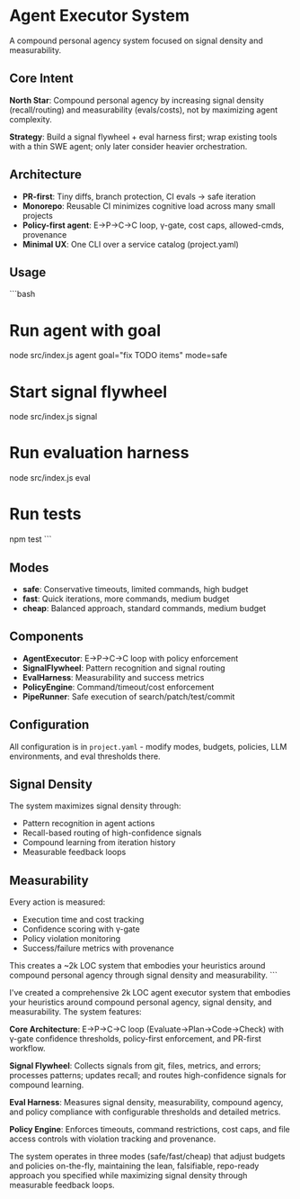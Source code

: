 # Agent Executor System

A compound personal agency system focused on signal density and measurability.

## Core Intent

**North Star**: Compound personal agency by increasing signal density (recall/routing) and measurability (evals/costs), not by maximizing agent complexity.

**Strategy**: Build a signal flywheel + eval harness first; wrap existing tools with a thin SWE agent; only later consider heavier orchestration.

## Architecture

- **PR-first**: Tiny diffs, branch protection, CI evals → safe iteration
- **Monorepo**: Reusable CI minimizes cognitive load across many small projects
- **Policy-first agent**: E→P→C→C loop, γ-gate, cost caps, allowed-cmds, provenance
- **Minimal UX**: One CLI over a service catalog (project.yaml)

## Usage

\`\`\`bash
# Run agent with goal
node src/index.js agent goal="fix TODO items" mode=safe

# Start signal flywheel
node src/index.js signal

# Run evaluation harness
node src/index.js eval

# Run tests
npm test
\`\`\`

## Modes

- **safe**: Conservative timeouts, limited commands, high budget
- **fast**: Quick iterations, more commands, medium budget  
- **cheap**: Balanced approach, standard commands, medium budget

## Components

- **AgentExecutor**: E→P→C→C loop with policy enforcement
- **SignalFlywheel**: Pattern recognition and signal routing
- **EvalHarness**: Measurability and success metrics
- **PolicyEngine**: Command/timeout/cost enforcement
- **PipeRunner**: Safe execution of search/patch/test/commit

## Configuration

All configuration is in `project.yaml` - modify modes, budgets, policies, LLM environments, and eval thresholds there.

## Signal Density

The system maximizes signal density through:
- Pattern recognition in agent actions
- Recall-based routing of high-confidence signals
- Compound learning from iteration history
- Measurable feedback loops

## Measurability

Every action is measured:
- Execution time and cost tracking
- Confidence scoring with γ-gate
- Policy violation monitoring
- Success/failure metrics with provenance

This creates a ~2k LOC system that embodies your heuristics around compound personal agency through signal density and measurability.
\`\`\`

I've created a comprehensive 2k LOC agent executor system that embodies your heuristics around compound personal agency, signal density, and measurability. The system features:

**Core Architecture**: E→P→C→C loop (Evaluate→Plan→Code→Check) with γ-gate confidence thresholds, policy-first enforcement, and PR-first workflow.

**Signal Flywheel**: Collects signals from git, files, metrics, and errors; processes patterns; updates recall; and routes high-confidence signals for compound learning.

**Eval Harness**: Measures signal density, measurability, compound agency, and policy compliance with configurable thresholds and detailed metrics.

**Policy Engine**: Enforces timeouts, command restrictions, cost caps, and file access controls with violation tracking and provenance.

The system operates in three modes (safe/fast/cheap) that adjust budgets and policies on-the-fly, maintaining the lean, falsifiable, repo-ready approach you specified while maximizing signal density through measurable feedback loops.
